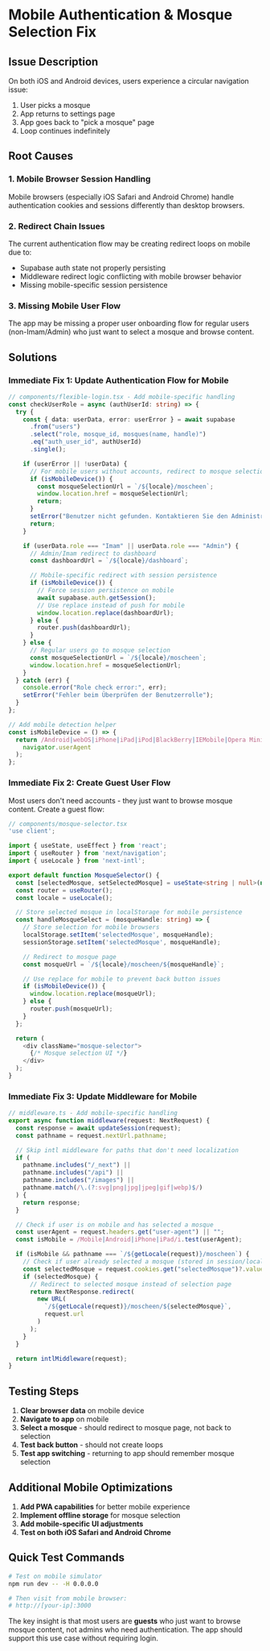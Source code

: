 # Mobile Authentication & Mosque Selection Fix

## Issue Description

On both iOS and Android devices, users experience a circular navigation issue:

1. User picks a mosque
2. App returns to settings page
3. App goes back to "pick a mosque" page
4. Loop continues indefinitely

## Root Causes

### 1. Mobile Browser Session Handling

Mobile browsers (especially iOS Safari and Android Chrome) handle authentication cookies and sessions differently than desktop browsers.

### 2. Redirect Chain Issues

The current authentication flow may be creating redirect loops on mobile due to:

- Supabase auth state not properly persisting
- Middleware redirect logic conflicting with mobile browser behavior
- Missing mobile-specific session persistence

### 3. Missing Mobile User Flow

The app may be missing a proper user onboarding flow for regular users (non-Imam/Admin) who just want to select a mosque and browse content.

## Solutions

### Immediate Fix 1: Update Authentication Flow for Mobile

```typescript
// components/flexible-login.tsx - Add mobile-specific handling
const checkUserRole = async (authUserId: string) => {
  try {
    const { data: userData, error: userError } = await supabase
      .from("users")
      .select("role, mosque_id, mosques(name, handle)")
      .eq("auth_user_id", authUserId)
      .single();

    if (userError || !userData) {
      // For mobile users without accounts, redirect to mosque selection
      if (isMobileDevice()) {
        const mosqueSelectionUrl = `/${locale}/moscheen`;
        window.location.href = mosqueSelectionUrl;
        return;
      }
      setError("Benutzer nicht gefunden. Kontaktieren Sie den Administrator.");
      return;
    }

    if (userData.role === "Imam" || userData.role === "Admin") {
      // Admin/Imam redirect to dashboard
      const dashboardUrl = `/${locale}/dashboard`;

      // Mobile-specific redirect with session persistence
      if (isMobileDevice()) {
        // Force session persistence on mobile
        await supabase.auth.getSession();
        // Use replace instead of push for mobile
        window.location.replace(dashboardUrl);
      } else {
        router.push(dashboardUrl);
      }
    } else {
      // Regular users go to mosque selection
      const mosqueSelectionUrl = `/${locale}/moscheen`;
      window.location.href = mosqueSelectionUrl;
    }
  } catch (err) {
    console.error("Role check error:", err);
    setError("Fehler beim Überprüfen der Benutzerrolle");
  }
};

// Add mobile detection helper
const isMobileDevice = () => {
  return /Android|webOS|iPhone|iPad|iPod|BlackBerry|IEMobile|Opera Mini/i.test(
    navigator.userAgent
  );
};
```

### Immediate Fix 2: Create Guest User Flow

Most users don't need accounts - they just want to browse mosque content. Create a guest flow:

```typescript
// components/mosque-selector.tsx
'use client';

import { useState, useEffect } from 'react';
import { useRouter } from 'next/navigation';
import { useLocale } from 'next-intl';

export default function MosqueSelector() {
  const [selectedMosque, setSelectedMosque] = useState<string | null>(null);
  const router = useRouter();
  const locale = useLocale();

  // Store selected mosque in localStorage for mobile persistence
  const handleMosqueSelect = (mosqueHandle: string) => {
    // Store selection for mobile browsers
    localStorage.setItem('selectedMosque', mosqueHandle);
    sessionStorage.setItem('selectedMosque', mosqueHandle);

    // Redirect to mosque page
    const mosqueUrl = `/${locale}/moscheen/${mosqueHandle}`;

    // Use replace for mobile to prevent back button issues
    if (isMobileDevice()) {
      window.location.replace(mosqueUrl);
    } else {
      router.push(mosqueUrl);
    }
  };

  return (
    <div className="mosque-selector">
      {/* Mosque selection UI */}
    </div>
  );
}
```

### Immediate Fix 3: Update Middleware for Mobile

```typescript
// middleware.ts - Add mobile-specific handling
export async function middleware(request: NextRequest) {
  const response = await updateSession(request);
  const pathname = request.nextUrl.pathname;

  // Skip intl middleware for paths that don't need localization
  if (
    pathname.includes("/_next") ||
    pathname.includes("/api") ||
    pathname.includes("/images") ||
    pathname.match(/\.(?:svg|png|jpg|jpeg|gif|webp)$/)
  ) {
    return response;
  }

  // Check if user is on mobile and has selected a mosque
  const userAgent = request.headers.get("user-agent") || "";
  const isMobile = /Mobile|Android|iPhone|iPad/i.test(userAgent);

  if (isMobile && pathname === `/${getLocale(request)}/moscheen`) {
    // Check if user already selected a mosque (stored in session/localStorage)
    const selectedMosque = request.cookies.get("selectedMosque")?.value;
    if (selectedMosque) {
      // Redirect to selected mosque instead of selection page
      return NextResponse.redirect(
        new URL(
          `/${getLocale(request)}/moscheen/${selectedMosque}`,
          request.url
        )
      );
    }
  }

  return intlMiddleware(request);
}
```

## Testing Steps

1. **Clear browser data** on mobile device
2. **Navigate to app** on mobile
3. **Select a mosque** - should redirect to mosque page, not back to selection
4. **Test back button** - should not create loops
5. **Test app switching** - returning to app should remember mosque selection

## Additional Mobile Optimizations

1. **Add PWA capabilities** for better mobile experience
2. **Implement offline storage** for mosque selection
3. **Add mobile-specific UI adjustments**
4. **Test on both iOS Safari and Android Chrome**

## Quick Test Commands

```bash
# Test on mobile simulator
npm run dev -- -H 0.0.0.0

# Then visit from mobile browser:
# http://[your-ip]:3000
```

The key insight is that most users are **guests** who just want to browse mosque content, not admins who need authentication. The app should support this use case without requiring login.
